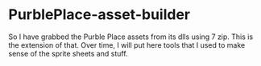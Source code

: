 # PurblePlace-asset-builder
So I have grabbed the Purble Place assets from its dlls using 7 zip. This is the extension of that. Over time, I will put here tools that I used to make sense of the sprite sheets and stuff.

